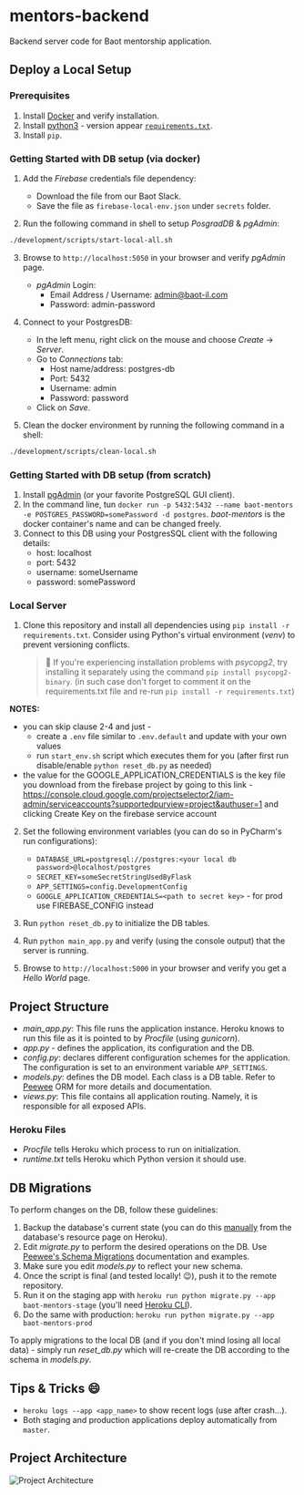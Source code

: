 # mentors-backend

Backend server code for Baot mentorship application.

## Deploy a Local Setup

### Prerequisites
1. Install [Docker](https://docs.docker.com/install/) and verify installation.
2. Install [python3](https://www.python.org/downloads/) - version appear [`requirements.txt`](https://github.com/baot-il/mentors-backend/blob/master/requirements.txt).
3. Install `pip`.

### Getting Started with DB setup (via docker)
1. Add the _Firebase_ credentials file dependency: 
   * Download the file from our Baot Slack.
   * Save the file as `firebase-local-env.json` under `secrets` folder.
  
2. Run the following command in shell to setup _PosgradDB_ & _pgAdmin_:

```sh
./development/scripts/start-local-all.sh
```

3. Browse to `http://localhost:5050` in your browser and verify _pgAdmin_ page.
    * _pgAdmin_ Login:
      * Email Address / Username: admin@baot-il.com
      * Password: admin-password

4. Connect to your PostgresDB:
    * In the left menu, right click on the mouse and choose _Create_ -> _Server_.
    * Go to _Connections_ tab:
        * Host name/address: postgres-db
        * Port: 5432
        * Username: admin
        * Password: password
    * Click on _Save_.
  
5. Clean the docker environment by running the following command in a shell:

```sh
./development/scripts/clean-local.sh
```

### Getting Started with DB setup (from scratch)
1. Install [pgAdmin](https://www.pgadmin.org/download/)
   (or your favorite PostgreSQL GUI client).
2. In the command line, tun `docker run -p 5432:5432 --name baot-mentors -e POSTGRES_PASSWORD=somePassword -d postgres`.
   _baot-mentors_ is the docker container's name and can be changed freely.
3. Connect to this DB using your PostgresSQL client with the following details:
   - host: localhost
   - port: 5432
   - username: someUsername
   - password: somePassword

### Local Server

1. Clone this repository and install all dependencies using `pip install -r requirements.txt`.
   Consider using Python's virtual environment (_venv_) to prevent
   versioning conflicts.

   > :mega: If you're experiencing installation problems with _psycopg2_,
   > try installing it separately using the command `pip install psycopg2-binary`. (in such case don't forget to comment it on the requirements.txt file and re-run `pip install -r requirements.txt`)

**NOTES:**
- you can skip clause 2-4 and just -
  - create a `.env` file similar to `.env.default` and update with your own values
  - run `start_env.sh` script which executes them for you (after first run disable/enable `python reset_db.py` as needed)
- the value for the GOOGLE_APPLICATION_CREDENTIALS is the key file you download from the firebase project by going to this link - https://console.cloud.google.com/projectselector2/iam-admin/serviceaccounts?supportedpurview=project&authuser=1 and clicking Create Key on the firebase service account

2. Set the following environment variables (you can do so in PyCharm's run configurations):
   - `DATABASE_URL=postgresql://postgres:<your local db password>@localhost/postgres`
   - `SECRET_KEY=someSecretStringUsedByFlask`
   - `APP_SETTINGS=config.DevelopmentConfig`
   - `GOOGLE_APPLICATION_CREDENTIALS=<path to secret key>` - for prod use FIREBASE_CONFIG instead
3. Run `python reset_db.py` to initialize the DB tables.
4. Run `python main_app.py` and verify (using the console output) that the server is running.

5. Browse to `http://localhost:5000` in your browser and verify you get a _Hello World_ page.

## Project Structure

- _main_app.py_: This file runs the application instance. Heroku knows to run this
  file as it is pointed to by _Procfile_ (using _gunicorn_).
- _app.py_ - defines the application, its configuration and the DB.
- _config.py_: declares different configuration schemes for the application. The configuration
  is set to an environment variable `APP_SETTINGS`.
- _models.py_: defines the DB model. Each class is a DB table.
  Refer to [Peewee](http://docs.peewee-orm.com/en/latest/) ORM for
  more details and documentation.
- _views.py_: This file contains all application routing. Namely, it is
  responsible for all exposed APIs.

### Heroku Files

- _Procfile_ tells Heroku which process to run on initialization.
- _runtime.txt_ tells Heroku which Python version it should use.

## DB Migrations

To perform changes on the DB, follow these guidelines:

1. Backup the database's current state (you can do this
   [manually](https://data.heroku.com/datastores/35002e65-a561-4a72-a47c-c81b3cec2aa3#durability)
   from the database's resource page on Heroku).
2. Edit _migrate.py_ to perform the desired operations on the DB.
   Use [Peewee's Schema Migrations](http://docs.peewee-orm.com/en/latest/peewee/playhouse.html#migrate)
   documentation and examples.
3. Make sure you edit _models.py_ to reflect your new schema.
4. Once the script is final (and tested locally! :wink:), push it to the remote
   repository.
5. Run it on the staging app with `heroku run python migrate.py --app baot-mentors-stage` (you'll need
   [Heroku CLI](https://devcenter.heroku.com/articles/heroku-cli)).
6. Do the same with production: `heroku run python migrate.py --app baot-mentors-prod`

To apply migrations to the local DB (and if you don't mind losing all local data) -
simply run _reset_db.py_ which will re-create the DB according to the schema in _models.py_.

## Tips & Tricks :smile:

- `heroku logs --app <app_name>` to show recent logs (use after crash...).
- Both staging and production applications deploy automatically from `master`.

## Project Architecture

![Project Architecture](/resources/arch.png)
